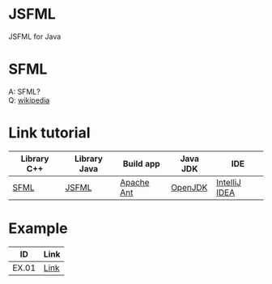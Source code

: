 # JSFML
JSFML for Java

# SFML
A: SFML?<br/>
Q: [wikipedia](https://en.wikipedia.org/wiki/Simple_and_Fast_Multimedia_Library)

# Link tutorial
|Library C++|Library Java|Build app|Java JDK|IDE|
|---|---|---|---|---|
|[SFML](https://www.sfml-dev.org/)|[JSFML](https://jsfml.sfmlprojects.org/)|[Apache Ant](https://ant.apache.org/)|[OpenJDK](https://openjdk.java.net/)|[IntelliJ IDEA](https://www.jetbrains.com/idea/download/)|

# Example
|ID|Link|
|---|---|
|EX.01|[Link](https://github.com/kalimatas/sfmlbook-java/)